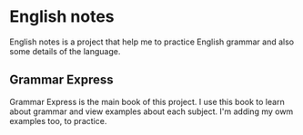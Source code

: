 # English notes

English notes is a project that help me to practice English grammar and also some details of the language.

## Grammar Express

Grammar Express is the main book of this project. I use this book to learn about grammar and view examples about each subject. I'm adding my owm examples too, to practice.